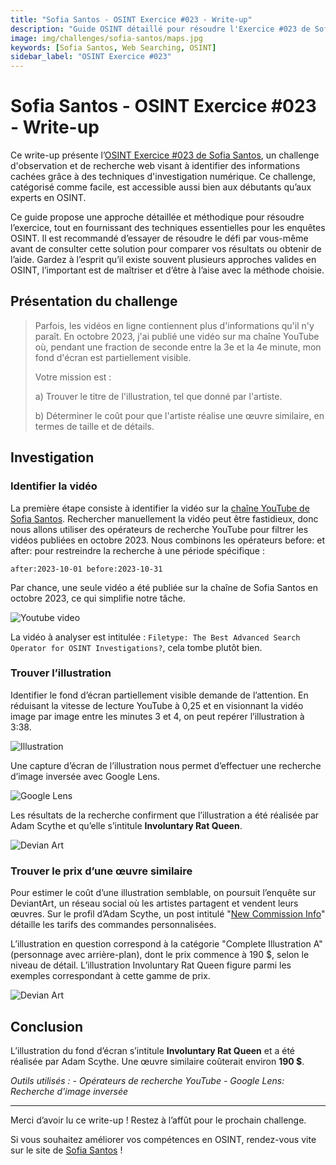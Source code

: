 ```yaml
---
title: "Sofia Santos - OSINT Exercice #023 - Write-up"
description: "Guide OSINT détaillé pour résoudre l'Exercice #023 de Sofia Santos. Apprenez les techniques de recherche, l'analyse d'images et les méthodes d'investigation numérique."
image: img/challenges/sofia-santos/maps.jpg
keywords: [Sofia Santos, Web Searching, OSINT]
sidebar_label: "OSINT Exercice #023"
---
```


# Sofia Santos - OSINT Exercice #023 - Write-up

Ce write-up présente l’[OSINT Exercice #023 de Sofia Santos](https://gralhix.com/list-of-osint-exercises/osint-exercise-023/), un challenge d'observation et de recherche web visant à identifier des informations cachées grâce à des techniques d'investigation numérique. Ce challenge, catégorisé comme facile, est accessible aussi bien aux débutants qu’aux experts en OSINT.

Ce guide propose une approche détaillée et méthodique pour résoudre l’exercice, tout en fournissant des techniques essentielles pour les enquêtes OSINT. Il est recommandé d’essayer de résoudre le défi par vous-même avant de consulter cette solution pour comparer vos résultats ou obtenir de l’aide. Gardez à l’esprit qu’il existe souvent plusieurs approches valides en OSINT, l’important est de maîtriser et d’être à l’aise avec la méthode choisie.

## Présentation du challenge

> Parfois, les vidéos en ligne contiennent plus d'informations qu'il n'y paraît. En octobre 2023, j'ai publié une vidéo sur ma chaîne YouTube où, pendant une fraction de seconde entre la 3e et la 4e minute, mon fond d'écran est partiellement visible.
>
> Votre mission est :
>
> a) Trouver le titre de l'illustration, tel que donné par l'artiste.
> 
> b) Déterminer le coût pour que l'artiste réalise une œuvre similaire, en termes de taille et de détails.

## Investigation

### Identifier la vidéo

La première étape consiste à identifier la vidéo sur la [chaîne YouTube de Sofia Santos](https://www.youtube.com/@gralhix/videos). Rechercher manuellement la vidéo peut être fastidieux, donc nous allons utiliser des opérateurs de recherche YouTube pour filtrer les vidéos publiées en octobre 2023. Nous combinons les opérateurs before: et after: pour restreindre la recherche à une période spécifique :

`after:2023-10-01 before:2023-10-31`

Par chance, une seule vidéo a été publiée sur la chaîne de Sofia Santos en octobre 2023, ce qui simplifie notre tâche.

![Youtube video](/img/challenges/sofia-santos/osint-exercise-023/sofia-santos-023-1.png "Youtube video")

La vidéo à analyser est intitulée : `Filetype: The Best Advanced Search Operator for OSINT Investigations?`, cela tombe plutôt bien.

### Trouver l’illustration

Identifier le fond d’écran partiellement visible demande de l’attention. En réduisant la vitesse de lecture YouTube à 0,25 et en visionnant la vidéo image par image entre les minutes 3 et 4, on peut repérer l’illustration à 3:38.

![Illustration](/img/challenges/sofia-santos/osint-exercise-023/sofia-santos-023-2.png "Illustration")

Une capture d’écran de l’illustration nous permet d’effectuer une recherche d’image inversée avec Google Lens.

![Google Lens](/img/challenges/sofia-santos/osint-exercise-023/sofia-santos-023-3.png "Google Lens")

Les résultats de la recherche confirment que l’illustration a été réalisée par Adam Scythe et qu’elle s’intitule **Involuntary Rat Queen**.

![Devian Art](/img/challenges/sofia-santos/osint-exercise-023/sofia-santos-023-4.png "Devian Art")

### Trouver le prix d’une œuvre similaire

Pour estimer le coût d’une illustration semblable, on poursuit l’enquête sur DeviantArt, un réseau social où les artistes partagent et vendent leurs œuvres. Sur le profil d’Adam Scythe, un post intitulé "[New Commission Info](https://www.deviantart.com/adamscythe/journal/New-Commission-Info-1121665072)" détaille les tarifs des commandes personnalisées.

L’illustration en question correspond à la catégorie "Complete Illustration A" (personnage avec arrière-plan), dont le prix commence à 190 $, selon le niveau de détail. L’illustration Involuntary Rat Queen figure parmi les exemples correspondant à cette gamme de prix.

![Devian Art](/img/challenges/sofia-santos/osint-exercise-023/sofia-santos-023-5.png "Devian Art")

## Conclusion

L’illustration du fond d’écran s’intitule **Involuntary Rat Queen** et a été réalisée par Adam Scythe. Une œuvre similaire coûterait environ **190 $**.

<em>
Outils utilisés :
- Opérateurs de recherche YouTube
- Google Lens: Recherche d'image inversée
</em>

---

Merci d’avoir lu ce write-up ! Restez à l’affût pour le prochain challenge.

Si vous souhaitez améliorer vos compétences en OSINT, rendez-vous vite sur le site de [Sofia Santos](https://gralhix.com/) !
